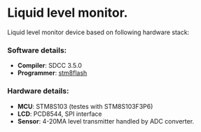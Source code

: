 # Liquid level monitor.

Liquid level monitor device based on following hardware stack:

### Software details:
- **Compiler**: SDCC 3.5.0
- **Programmer**: [stm8flash](https://github.com/vdudouyt/stm8flash)

### Hardware details:
- **MCU**: STM8S103 (testes with STM8S103F3P6)
- **LCD**: PCD8544, SPI interface
- **Sensor**: 4-20MA level transmitter handled by ADC converter.
